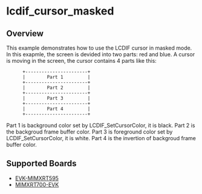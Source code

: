 # lcdif_cursor_masked

## Overview
This example demonstrates how to use the LCDIF cursor in masked mode.
In this exapmle, the screen is devided into two parts: red and blue. A cursor
is moving in the screen, the cursor contains 4 parts like this:

          +-----------------------+
          |        Part 1         |
          +-----------------------+
          |        Part 2         |
          +-----------------------+
          |        Part 3         |
          +-----------------------+
          |        Part 4         |
          +-----------------------+

Part 1 is background color set by LCDIF_SetCursorColor, it is black.
Part 2 is the backgroud frame buffer color.
Part 3 is foreground color set by LCDIF_SetCursorColor, it is white.
Part 4 is the invertion of backgroud frame buffer color.

## Supported Boards
- [EVK-MIMXRT595](../../../_boards/evkmimxrt595/driver_examples/lcdif/lcdif_examples_readme.md)
- [MIMXRT700-EVK](../../../_boards/mimxrt700evk/driver_examples/lcdif/lcdif_examples_readme.md)
